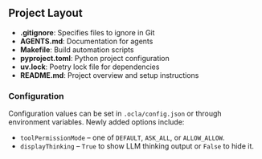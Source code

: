 ## Project Layout

- **.gitignore**: Specifies files to ignore in Git
- **AGENTS.md**: Documentation for agents
- **Makefile**: Build automation scripts
- **pyproject.toml**: Python project configuration
- **uv.lock**: Poetry lock file for dependencies
- **README.md**: Project overview and setup instructions

### Configuration

Configuration values can be set in `.ocla/config.json` or through environment
variables. Newly added options include:

- `toolPermissionMode` – one of `DEFAULT`, `ASK_ALL`, or `ALLOW_ALLOW`.
- `displayThinking` – `True` to show LLM thinking output or `False` to hide it.
